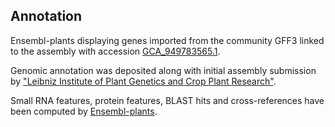 **Annotation**
----------

Ensembl-plants displaying genes imported from the community GFF3 linked to the assembly with accession [GCA\_949783565.1](http://www.ebi.ac.uk/ena/data/view/GCA_949783565.1).

Genomic annotation was deposited along with initial assembly submission by ["Leibniz Institute of Plant Genetics and Crop Plant Research"](https://www.ipk-gatersleben.de/en/).

Small RNA features, protein features, BLAST hits and cross-references have been
computed by [Ensembl-plants](https://plants.ensembl.org/info/genome/annotation/index.html).
